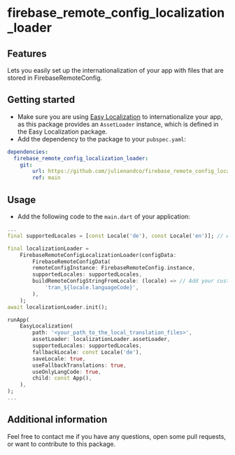 # firebase_remote_config_localization_loader

## Features

Lets you easily set up the internationalization of your app with files that are stored in FirebaseRemoteConfig.

## Getting started

* Make sure you are using [Easy Localization](https://pub.dev/packages/easy_localization) to internationalize your app, as this package provides an ```AssetLoader``` instance, which is defined in the Easy Localization package.
* Add the dependency to the package to your ```pubspec.yaml```:

```yaml
dependencies:
  firebase_remote_config_localization_loader:
    git: 
        url: https://github.com/julienandco/firebase_remote_config_localization_loader
        ref: main
```

## Usage

* Add the following code to the ```main.dart``` of your application:

```dart
...
final supportedLocales = [const Locale('de'), const Locale('en')]; // Add your supported locales here

final localizationLoader =
    FirebaseRemoteConfigLocalizationLoader(configData: 
        FirebaseRemoteConfigData(
        remoteConfigInstance: FirebaseRemoteConfig.instance,
        supportedLocales: supportedLocales,
        buildRemoteConfigStringFromLocale: (locale) => // Add your custom implementation here
            'tran_${locale.languageCode}',
        ),
    );
await localizationLoader.init();

runApp(
    EasyLocalization(
        path: '<your_path_to_the_local_translation_files>',
        assetLoader: localizationLoader.assetLoader,
        supportedLocales: supportedLocales,
        fallbackLocale: const Locale('de'),
        saveLocale: true,
        useFallbackTranslations: true,
        useOnlyLangCode: true,
        child: const App(),
    ),
);
...
```

## Additional information

Feel free to contact me if you have any questions, open some pull requests, or want to contribute to this package.
